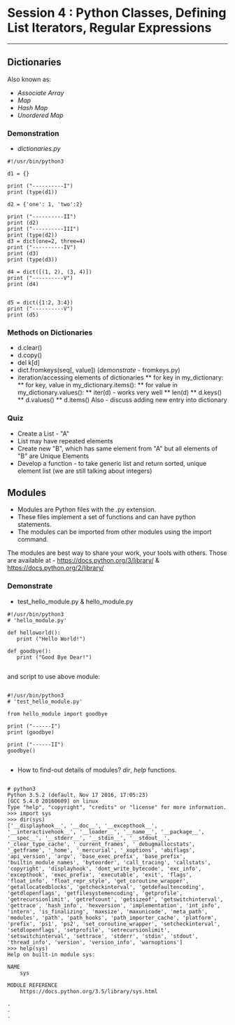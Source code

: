 
# Session 4 : Python Classes, Defining List Iterators, Regular Expressions 

---


## Dictionaries

Also known as:
* *Associate Array*
* *Map*
* *Hash Map*
* *Unordered Map*

### Demonstration
* *dictionaries.py*

```
#!/usr/bin/python3

d1 = {}

print ("----------I")
print (type(d1))

d2 = {'one': 1, 'two':2}

print ("----------II")
print (d2)
print ("----------III")
print (type(d2))
d3 = dict(one=2, three=4)
print ("----------IV")
print (d3)
print (type(d3))

d4 = dict([(1, 2), (3, 4)])
print ("----------V")
print (d4)


d5 = dict({1:2, 3:4})
print ("----------V")
print (d5)

```

### Methods on Dictionaries

* d.clear()
* d.copy()
* del k[d]
* dict.fromkeys(seq[, value])   (*demonstrate* - fromkeys.py)
* iteration/accessing elements of dictionaries
** for key in my_dictionary:
** for key, value in my_dictionary.items():
** for value in my_dictionary.values():
** iter(d) - works very well
** len(d)
** d.keys()
** d.values()
** d.items()
Also - discuss adding new entry into dictionary



### Quiz

* Create a List - "A"
* List may have repeated elements
* Create new "B", which has same element from "A" but all elements of "B" are Unique Elements
* Develop a function - to take generic list and return sorted, unique element list (we are still talking about integers) 

## Modules

* Modules are Python files with the .py extension.
* These files implement a set of functions and can have python statements.
* The modules can be imported from other modules using the import command.

The modules are best way to share your work, your tools with others. Those are available at - https://docs.python.org/3/library/ & https://docs.python.org/2/library/

### Demonstrate
* test_hello_module.py & hello_module.py

```
#!/usr/bin/python3
# 'hello_module.py'

def helloworld():
   print ("Hello World!")

def goodbye():
   print ("Good Bye Dear!")


```

and script to use above module:

```

#!/usr/bin/python3
# 'test_hello_module.py' 

from hello_module import goodbye

print ("------I")
print (goodbye)

print ("------II")
goodbye()


```

* How to find-out details of modules?  *dir*, *help* functions.

```

# python3
Python 3.5.2 (default, Nov 17 2016, 17:05:23) 
[GCC 5.4.0 20160609] on linux
Type "help", "copyright", "credits" or "license" for more information.
>>> import sys
>>> dir(sys)
['__displayhook__', '__doc__', '__excepthook__', '__interactivehook__', '__loader__', '__name__', '__package__', '__spec__', '__stderr__', '__stdin__', '__stdout__', '_clear_type_cache', '_current_frames', '_debugmallocstats', '_getframe', '_home', '_mercurial', '_xoptions', 'abiflags', 'api_version', 'argv', 'base_exec_prefix', 'base_prefix', 'builtin_module_names', 'byteorder', 'call_tracing', 'callstats', 'copyright', 'displayhook', 'dont_write_bytecode', 'exc_info', 'excepthook', 'exec_prefix', 'executable', 'exit', 'flags', 'float_info', 'float_repr_style', 'get_coroutine_wrapper', 'getallocatedblocks', 'getcheckinterval', 'getdefaultencoding', 'getdlopenflags', 'getfilesystemencoding', 'getprofile', 'getrecursionlimit', 'getrefcount', 'getsizeof', 'getswitchinterval', 'gettrace', 'hash_info', 'hexversion', 'implementation', 'int_info', 'intern', 'is_finalizing', 'maxsize', 'maxunicode', 'meta_path', 'modules', 'path', 'path_hooks', 'path_importer_cache', 'platform', 'prefix', 'ps1', 'ps2', 'set_coroutine_wrapper', 'setcheckinterval', 'setdlopenflags', 'setprofile', 'setrecursionlimit', 'setswitchinterval', 'settrace', 'stderr', 'stdin', 'stdout', 'thread_info', 'version', 'version_info', 'warnoptions']
>>> help(sys)
Help on built-in module sys:

NAME
    sys

MODULE REFERENCE
    https://docs.python.org/3.5/library/sys.html

.
.
.    

```
